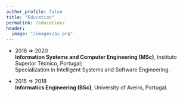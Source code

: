 ```yaml
---
author_profile: false
title: "Education"
permalink: /education/
header:
  image: "/images/ai.png"
---
```


* 2018 ⇒ 2020 <br> **Information Systems and Computer Engineering (MSc)**, Instituto Superior Técnico, Portugal; <br> Specialization in Intelligent Systems and Software Engineering.

* 2015 ⇒ 2018 <br> **Informatics Engineering (BSc)**, University of Aveiro, Portugal.
